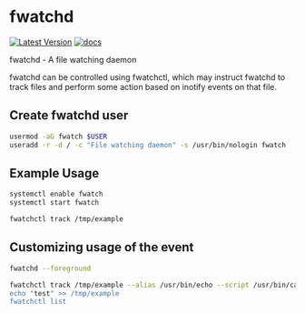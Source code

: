 # fwatchd

[![Latest Version](https://img.shields.io/crates/v/fwatchd.svg)](https://crates.io/crates/fwatchd/)
[![docs](https://docs.rs/fwatchd/badge.svg)](https://docs.rs/fwatchd)

fwatchd - A file watching daemon

fwatchd can be controlled using fwatchctl, which may instruct fwatchd to track
files and perform some action based on inotify events on that file.


## Create fwatchd user
```bash
usermod -aG fwatch $USER
useradd -r -d / -c "File watching daemon" -s /usr/bin/nologin fwatch
```

## Example Usage
```bash
systemctl enable fwatch
systemctl start fwatch

fwatchctl track /tmp/example
```

## Customizing usage of the event
```bash
fwatchd --foreground

fwatchctl track /tmp/example --alias /usr/bin/echo --script /usr/bin/cat"
echo "test" >> /tmp/example
fwatchctl list
```
